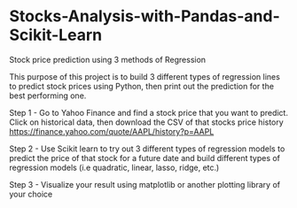 # Stocks-Analysis-with-Pandas-and-Scikit-Learn
Stock price prediction using 3 methods of Regression

This purpose of this project is to build 3 different types of regression lines to predict stock prices using Python, then print out the prediction for the best performing one.

Step 1 - Go to Yahoo Finance and find a stock price that you want to predict. Click on historical data, then download the CSV of that stocks price history https://finance.yahoo.com/quote/AAPL/history?p=AAPL

Step 2 - Use Scikit learn to try out 3 different types of regression models to predict the price of that stock for a future date and build different types of regression models (i.e quadratic, linear, lasso, ridge, etc.)

Step 3 - Visualize your result using matplotlib or another plotting library of your choice

